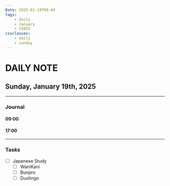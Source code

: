 ```yaml
---
Date: 2025-01-19T09:44
tags:
    - daily
    - January
    - Y2025
cssclasses:
    - daily
    - sunday
---
```

# DAILY NOTE
## Sunday, January 19th, 2025
***
### Journal

#### 09:00

#### 17:00

***
### Tasks
- [ ] Japanese Study
    - [ ] WaniKani
    - [ ] Bunpro
    - [ ] Duolingo